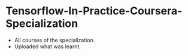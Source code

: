 # Tensorflow-In-Practice-Coursera-Specialization
- All courses of the specialization.
- Uploaded what was learnt.
